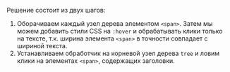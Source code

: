 Решение состоит из двух шагов:

1. Оборачиваем каждый узел дерева элементом `<span>`. Затем мы можем добавить стили CSS на `:hover` и обрабатывать клики только на тексте, т.к. ширина элемента `<span>` в точности совпадает с шириной текста.
2. Устанавливаем обработчик на корневой узел дерева `tree` и ловим клики на элементах `<span>`, содержащих заголовки.
